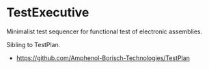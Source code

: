 # TestExecutive
Minimalist test sequencer for functional test of electronic assemblies.

Sibling to TestPlan.
- https://github.com/Amphenol-Borisch-Technologies/TestPlan
